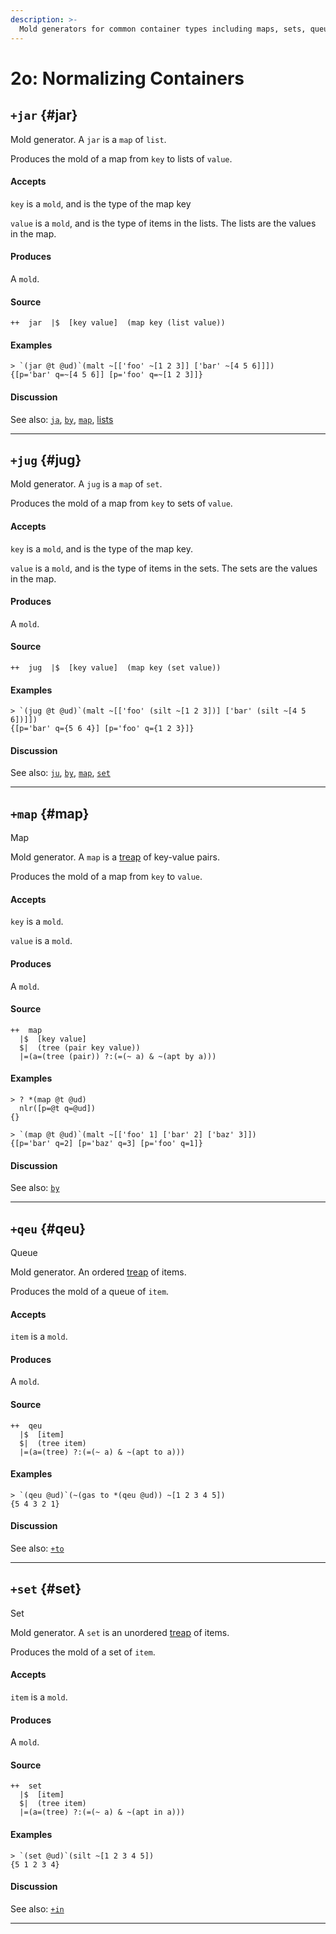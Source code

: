 ```yaml
---
description: >-
  Mold generators for common container types including maps, sets, queues, jars, and jugs.
---
```


# 2o: Normalizing Containers

## `+jar` {#jar}

Mold generator. A `jar` is a `map` of `list`.

Produces the mold of a map from `key` to lists of `value`.

#### Accepts

`key` is a `mold`, and is the type of the map key

`value` is a `mold`, and is the type of items in the lists. The lists are the values in the map.

#### Produces

A `mold`.

#### Source

```hoon
++  jar  |$  [key value]  (map key (list value))
```

#### Examples

```
> `(jar @t @ud)`(malt ~[['foo' ~[1 2 3]] ['bar' ~[4 5 6]]])
{[p='bar' q=~[4 5 6]] [p='foo' q=~[1 2 3]]}
```

#### Discussion

See also: [`ja`](2j.md#ja), [`by`](2i.md), [`map`](#map), [lists](2b.md)

---

## `+jug` {#jug}

Mold generator. A `jug` is a `map` of `set`.

Produces the mold of a map from `key` to sets of `value`.

#### Accepts

`key` is a `mold`, and is the type of the map key.

`value` is a `mold`, and is the type of items in the sets. The sets are the values in the map.

#### Produces

A `mold`.

#### Source

```hoon
++  jug  |$  [key value]  (map key (set value))
```

#### Examples

```
> `(jug @t @ud)`(malt ~[['foo' (silt ~[1 2 3])] ['bar' (silt ~[4 5 6])]])
{[p='bar' q={5 6 4}] [p='foo' q={1 2 3}]}
```

#### Discussion

See also: [`ju`](2j.md#ju), [`by`](2i.md), [`map`](#map), [`set`](#set)

---

## `+map` {#map}

Map

Mold generator. A `map` is a [treap](https://en.wikipedia.org/wiki/Treap) of key-value pairs.

Produces the mold of a map from `key` to `value`.

#### Accepts

`key` is a `mold`.

`value` is a `mold`.

#### Produces

A `mold`.

#### Source

```hoon
++  map
  |$  [key value]
  $|  (tree (pair key value))
  |=(a=(tree (pair)) ?:(=(~ a) & ~(apt by a)))
```

#### Examples

```
> ? *(map @t @ud)
  nlr([p=@t q=@ud])
{}
```

```
> `(map @t @ud)`(malt ~[['foo' 1] ['bar' 2] ['baz' 3]])
{[p='bar' q=2] [p='baz' q=3] [p='foo' q=1]}
```

#### Discussion

See also: [`by`](2i.md)

---

## `+qeu` {#qeu}

Queue

Mold generator. An ordered [treap](http://en.wikipedia.org/wiki/Treap) of items.

Produces the mold of a queue of `item`.

#### Accepts

`item` is a `mold`.

#### Produces

A `mold`.

#### Source

```hoon
++  qeu
  |$  [item]
  $|  (tree item)
  |=(a=(tree) ?:(=(~ a) & ~(apt to a)))
```

#### Examples

```
> `(qeu @ud)`(~(gas to *(qeu @ud)) ~[1 2 3 4 5])
{5 4 3 2 1}
```

#### Discussion

See also: [`+to`](2k.md#to)

---

## `+set` {#set}

Set

Mold generator. A `set` is an unordered [treap](http://en.wikipedia.org/wiki/Treap) of items.

Produces the mold of a set of `item`.

#### Accepts

`item` is a `mold`.

#### Produces

A `mold`.

#### Source

```hoon
++  set
  |$  [item]
  $|  (tree item)
  |=(a=(tree) ?:(=(~ a) & ~(apt in a)))
```

#### Examples

```
> `(set @ud)`(silt ~[1 2 3 4 5])
{5 1 2 3 4}
```

#### Discussion

See also: [`+in`](2h.md)

---
